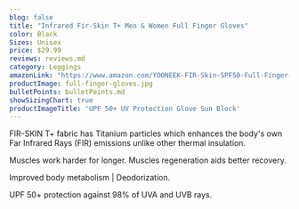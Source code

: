 ```yaml
---
blog: false
title: "Infrared Fir-Skin T+ Men & Women Full Finger Gloves"
color: Black
Sizes: Unisex
price: $29.99
reviews: reviews.md
category: Leggings
amazonLink: "https://www.amazon.com/YOONEEK-FIR-Skin-SPF50-Full-Finger-Gloves/dp/B083QNWH2Q/ref=sr_1_1?dchild=1&keywords=YOONEEK&qid=1580702379&sr=8-1"
productImage: full-finger-gloves.jpg
bulletPoints: bulletPoints.md
showSizingChart: true
productImageTitle: 'UPF 50+ UV Protection Glove Sun Block'
---
```


FIR-SKIN T+ fabric has Titanium particles which enhances the body's own <span class="textSectionEm">Far Infrared Rays (FIR)</span> emissions unlike other thermal insulation. 

Muscles work harder for longer. Muscles regeneration aids better recovery. 

Improved body metabolism | Deodorization.

UPF 50+ protection against 98% of UVA and UVB rays.